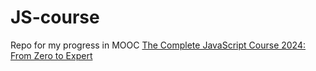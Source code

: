 # JS-course

Repo for my progress in MOOC [The Complete JavaScript Course 2024: From Zero to Expert](https://www.udemy.com/course/the-complete-javascript-course/)
